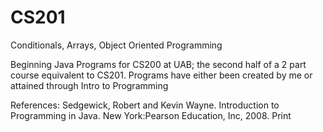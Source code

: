 CS201
======
  Conditionals, Arrays, Object Oriented Programming

  Beginning Java Programs for CS200 at UAB; 
   the second half of a 2 part course equivalent to CS201. 
   Programs have either been created by me or attained through Intro to Programming

  References:
   Sedgewick, Robert and Kevin Wayne. Introduction to Programming in Java. New
     York:Pearson Education, Inc, 2008. Print
